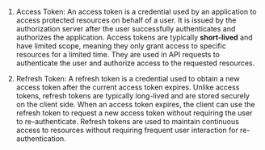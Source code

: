 1. Access Token:
An access token is a credential used by an application to access protected resources on behalf of a user.
It is issued by the authorization server after the user successfully authenticates and authorizes the application.
Access tokens are typically <b>short-lived</b> and have limited scope, meaning they only grant access to specific resources for a limited time.
They are used in API requests to authenticate the user and authorize access to the requested resources.


2. Refresh Token:
A refresh token is a credential used to obtain a new access token after the current access token expires.
Unlike access tokens, refresh tokens are typically long-lived and are stored securely on the client side.
When an access token expires, the client can use the refresh token to request a new access token without requiring the user to re-authenticate.
Refresh tokens are used to maintain continuous access to resources without requiring frequent user interaction for re-authentication.